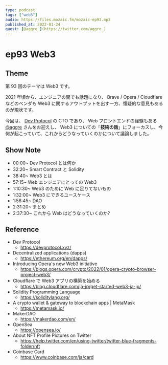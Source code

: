 ```yaml
---
type: podcast
tags: ["web3"]
audio: https://files.mozaic.fm/mozaic-ep93.mp3
published_at: 2022-01-24
guest: [@aggre_](https://twitter.com/aggre_)
---
```


# ep93 Web3


## Theme

第 93 回のテーマは Web3 です。

2021 年頃から、エンジニアの間でも話題になり、 Brave / Opera / Cloudflare などのベンダも Web3 に関するアウトプットを出す一方、懐疑的な意見もあるのが現状です。

今回は、 [Dev Protocol](https://devprotocol.xyz/) の CTO であり、 Web フロントエンドの経験もある [@aggre](https://twitter.com/aggre_) さんをお迎えし、 Web3 についての「**技術の話**」にフォーカスし、今何が起こっていて、これからどうなっていくのかについて議論しました。


## Show Note

- 00:00~ Dev Protocol とは何か
- 32:20~ Smart Contract と Solidity
- 38:40~ Web3 とは
- 57:15~ Web エンジニアにとっての Web3
- 1:10:30~ Web3 のために Web に足りてないもの
- 1:32:00~ Web3 にできるユースケース
- 1:56:45~ DAO
- 2:31:20~ まとめ
- 2:37:30~ これから Web はどうなっていくのか?


## Reference

- Dev Protocol
  - https://devprotocol.xyz/
- Decentralized applications (dapps)
  - https://ethereum.org/en/dapps/
- Introducing Opera's new Web3 initiative
  - https://blogs.opera.com/crypto/2022/01/opera-crypto-browser-project-web3/
- Cloudflare で Web3 アプリの構築を始める
  - https://blog.cloudflare.com/ja-jp/get-started-web3-ja-jp/
- Solidity Programming Language
  - https://soliditylang.org/
- A crypto wallet & gateway to blockchain apps | MetaMask
  - https://metamask.io/
- MakerDAO
  - https://makerdao.com/en/
- OpenSea
  - https://opensea.io/
- About NFT Profile Pictures on Twitter
  - https://help.twitter.com/en/using-twitter/twitter-blue-fragments-folder/nft
- Coinbase Card
  - https://www.coinbase.com/ja/card
